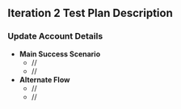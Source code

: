 ## Iteration 2 Test Plan Description

### Update Account Details
  * **Main Success Scenario**
     * //
     * //
  * **Alternate Flow**
     * //
     * //
